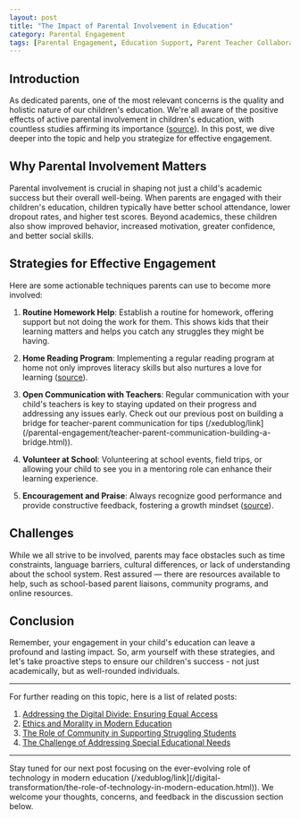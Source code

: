 ```yaml
---
layout: post
title: "The Impact of Parental Involvement in Education"
category: Parental Engagement
tags: [Parental Engagement, Education Support, Parent Teacher Collaboration]
---
```

## **Introduction**

As dedicated parents, one of the most relevant concerns is the quality and holistic nature of our children's education. We're all aware of the positive effects of active parental involvement in children's education, with countless studies affirming its importance ([source](#)). In this post, we dive deeper into the topic and help you strategize for effective engagement.

## **Why Parental Involvement Matters**

Parental involvement is crucial in shaping not just a child's academic success but their overall well-being. When parents are engaged with their children's education, children typically have better school attendance, lower dropout rates, and higher test scores. Beyond academics, these children also show improved behavior, increased motivation, greater confidence, and better social skills.

## **Strategies for Effective Engagement**

Here are some actionable techniques parents can use to become more involved:

1. **Routine Homework Help**: Establish a routine for homework, offering support but not doing the work for them. This shows kids that their learning matters and helps you catch any struggles they might be having.

2. **Home Reading Program**: Implementing a regular reading program at home not only improves literacy skills but also nurtures a love for learning ([source](#)).

3. **Open Communication with Teachers**: Regular communication with your child's teachers is key to staying updated on their progress and addressing any issues early. Check out our previous post on building a bridge for teacher-parent communication for tips (/xedublog/link](/parental-engagement/teacher-parent-communication-building-a-bridge.html)).

4. **Volunteer at School**: Volunteering at school events, field trips, or allowing your child to see you in a mentoring role can enhance their learning experience.

5. **Encouragement and Praise**: Always recognize good performance and provide constructive feedback, fostering a growth mindset ([source](#)).

## **Challenges**

While we all strive to be involved, parents may face obstacles such as time constraints, language barriers, cultural differences, or lack of understanding about the school system. Rest assured — there are resources available to help, such as school-based parent liaisons, community programs, and online resources.

## **Conclusion**

Remember, your engagement in your child's education can leave a profound and lasting impact. So, arm yourself with these strategies, and let's take proactive steps to ensure our children's success - not just academically, but as well-rounded individuals.

-----
For further reading on this topic, here is a list of related posts:

1. [Addressing the Digital Divide: Ensuring Equal Access](/xedublog/modern-challenges/addressing-the-digital-divide-ensuring-equal-access.html)
2. [Ethics and Morality in Modern Education](/xedublog/education-fundamentals/ethics-and-morality-in-modern-education.html)
3. [The Role of Community in Supporting Struggling Students](/xedublog/community-engagement/the-role-of-community-in-supporting-struggling-students.html)
4. [The Challenge of Addressing Special Educational Needs](/xedublog/education-fundamentals/the-challenge-of-addressing-special-educational-needs.html)

-----
Stay tuned for our next post focusing on the ever-evolving role of technology in modern education (/xedublog/link](/digital-transformation/the-role-of-technology-in-modern-education.html)). We welcome your thoughts, concerns, and feedback in the discussion section below.